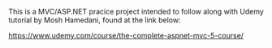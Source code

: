 This is a MVC/ASP.NET pracice project intended to follow along with Udemy tutorial by Mosh Hamedani, found at the link below:

https://www.udemy.com/course/the-complete-aspnet-mvc-5-course/